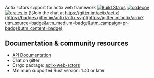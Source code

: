 Actix actors support for actix web framework [![Build Status](https://travis-ci.org/actix/actix-web.svg?branch=master)](https://travis-ci.org/actix/actix-web) [![codecov](https://codecov.io/gh/actix/actix-web/branch/master/graph/badge.svg)](https://codecov.io/gh/actix/actix-web) [![crates.io](https://meritbadge.herokuapp.com/actix-web-actors)](https://crates.io/crates/actix-web-actors) [![Join the chat at https://gitter.im/actix/actix](https://badges.gitter.im/actix/actix.svg)](https://gitter.im/actix/actix?utm_source=badge&utm_medium=badge&utm_campaign=pr-badge&utm_content=badge)

## Documentation & community resources

* [API Documentation](https://docs.rs/actix-web-actors/)
* [Chat on gitter](https://gitter.im/actix/actix)
* Cargo package: [actix-web-actors](https://crates.io/crates/actix-web-actors)
* Minimum supported Rust version: 1.40 or later
